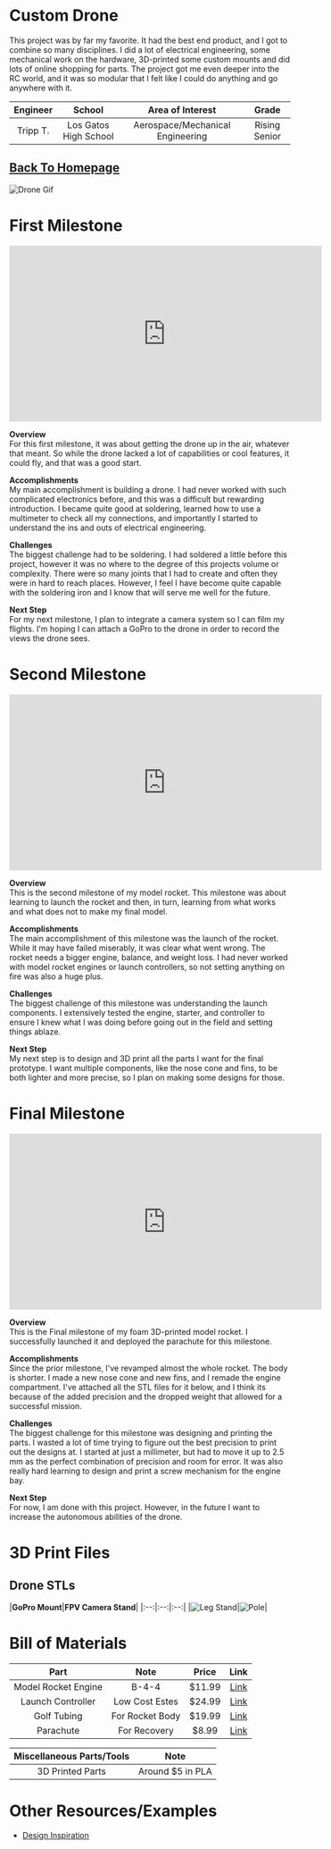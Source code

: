# Custom Drone
This project was by far my favorite. It had the best end product, and I got to combine so many disciplines. I did a lot of electrical engineering, some mechanical work on the hardware, 3D-printed some custom mounts and did lots of online shopping for parts. The project got me even deeper into the RC world, and it was so modular that I felt like I could do anything and go anywhere with it. 

| **Engineer** | **School** | **Area of Interest** | **Grade** |
|:--:|:--:|:--:|:--:|
| Tripp T. | Los Gatos High School | Aerospace/Mechanical Engineering | Rising Senior |

## [Back To Homepage](./index.md)


![Drone Gif](./images/Drone.gif)


# First Milestone
<iframe width="560" height="315" src="https://www.youtube.com/embed/cRPAQWzwTPM?si=8zcl0T2SV0Ht0J9L" title="YouTube video player" frameborder="0" allow="accelerometer; autoplay; clipboard-write; encrypted-media; gyroscope; picture-in-picture; web-share" referrerpolicy="strict-origin-when-cross-origin" allowfullscreen></iframe>

**Overview**\
For this first milestone, it was about getting the drone up in the air, whatever that meant. So while the drone lacked a lot of capabilities or cool features, it could fly, and that was a good start. 

**Accomplishments**\
My main accomplishment is building a drone. I had never worked with such complicated electronics before, and this was a difficult but rewarding introduction. I became quite good at soldering, learned how to use a multimeter to check all my connections, and importantly I started to understand the ins and outs of electrical engineering. 

**Challenges**\
The biggest challenge had to be soldering. I had soldered a little before this project, however it was no where to the degree of this projects volume or complexity. There were so many joints that I had to create and often they were in hard to reach places. However, I feel I have become quite capable with the soldering iron and I know that will serve me well for the future. 

**Next Step**\
For my next milestone, I plan to integrate a camera system so I can film my flights. I'm hoping I can attach a GoPro to the drone in order to record the views the drone sees. 



# Second Milestone
<!---For your second milestone, explain what you've worked on since your previous milestone. You can highlight:
- Technical details of what you've accomplished and how they contribute to the final goal
- What has been surprising about the project so far
- Previous challenges you faced that you overcame
- What needs to be completed before your final milestone--> 
<iframe width="560" height="315" src="https://www.youtube.com/embed/3wA4xzai6so?si=yb6nTVmsfMpsDycW" title="YouTube video player" frameborder="0" allow="accelerometer; autoplay; clipboard-write; encrypted-media; gyroscope; picture-in-picture; web-share" referrerpolicy="strict-origin-when-cross-origin" allowfullscreen></iframe>

**Overview**\
This is the second milestone of my model rocket. This milestone was about learning to launch the rocket and then, in turn, learning from what works and what does not to make my final model. 

**Accomplishments**\
The main accomplishment of this milestone was the launch of the rocket. While it may have failed miserably, it was clear what went wrong. The rocket needs a bigger engine, balance, and weight loss. I had never worked with model rocket engines or launch controllers, so not setting anything on fire was also a huge plus.

**Challenges**\
The biggest challenge of this milestone was understanding the launch components. I extensively tested the engine, starter, and controller to ensure I knew what I was doing before going out in the field and setting things ablaze.

**Next Step**\
My next step is to design and 3D print all the parts I want for the final prototype. I want multiple components, like the nose cone and fins, to be both lighter and more precise, so I plan on making some designs for those. 


# Final Milestone

<iframe width="560" height="315" src="https://www.youtube.com/embed/7Dy2yKRyk_c?si=bA4rlciMUSBTVUgt" title="YouTube video player" frameborder="0" allow="accelerometer; autoplay; clipboard-write; encrypted-media; gyroscope; picture-in-picture; web-share" referrerpolicy="strict-origin-when-cross-origin" allowfullscreen></iframe>

**Overview**\
This is the Final milestone of my foam 3D-printed model rocket. I successfully launched it and deployed the parachute for this milestone. 

**Accomplishments**\
Since the prior milestone, I've revamped almost the whole rocket. The body is shorter. I made a new nose cone and new fins, and I remade the engine compartment. I've attached all the STL files for it below, and I think its because of the added precision and the dropped weight that allowed for a successful mission. 

**Challenges**\
The biggest challenge for this milestone was designing and printing the parts. I wasted a lot of time trying to figure out the best precision to print out the designs at. I started at just a millimeter, but had to move it up to 2.5 mm as the perfect combination of precision and room for error. It was also really hard learning to design and print a screw mechanism for the engine bay. 

**Next Step**\
For now, I am done with this project. However, in the future I want to increase the autonomous abilities of the drone.

# 3D Print Files

## Drone STLs

|**GoPro Mount**|**FPV Camera Stand**|
|:--:|:--:|:--:|
|![Leg Stand](./images/LegStand.png)|![Pole](./images/Pole.png)|












# Bill of Materials

| **Part** | **Note** | **Price** | **Link** |
|:--:|:--:|:--:|:--:| 
|Model Rocket Engine|B-4-4|$11.99| <a href= "https://estesrockets.com/products/b4-4-engines"> Link </a>|
| Launch Controller | Low Cost Estes | $24.99 | <a href= "https://www.amazon.com/Estes-2230-E-Launch-Controller/dp/B0006MZKG6/ref=sr_1_1?dib=eyJ2IjoiMSJ9.pZynRK8k40zzOngTFx5Ye23KorYDbsOOKIs242or4JUbNwKRsrRk5xrBtnzAKkLaVLRpxyG4zdVom_2Bd5Uo0vsQZ09WVWXLlXz0oD7TD6ENXT3As3g34V8RrxQlGpoKgDpnaJIoSxhRqv3OAOBzCl2Ey8Pq_CBP0oHSIscMbcpv3WmtrtNuzNbtcRQ-iAYpCNFcTEstOD6co0Vp9EVzrBS0FjbDSNQkaKSDMNR5rQaEYy0KNcT0nBbAX2ADEKag5nECBybL-tskD0NLtsTcAIZfeu9m61ffPsLvgvC9k8.FUdjbPPH7V9ovpLtKm4GGI3ffvkMTEVdoWCo0qzqg&dib_tag=se&keywords=launch+controller+for+model+rockets&qid=1719594312&sr=8-1"> Link </a> |
|Golf Tubing|For Rocket Body|$19.99| <a href="https://www.amazon.com/sk=golf+tubes&crid=HUGNKQXWLLUU&sprefix=golf+tube%2Caps%2C163&ref=nb_sb_noss_1"> Link </a>|
|Parachute|For Recovery|$8.99|<a href="https://www.amazon.com/Estes-2265-15-Parachute/dp/B00A4UXATY/ref=sr_1_5?crid=1V63U10AA549L&dib=eyJ2IjoiMSJ9.Bomfzm68ELMGa0ug6PVQdctUuf75xW5w5Peg82NHoXkwXYeTNNeHHlo7E_Mjwh8yD7U-HHk3cJk90iPa_0KLz25BvWXO61TkdiSh8VKdUedg3JW6gHa9PpML4aa3o_kASNUKkFtODDT7qjkbNbLEBrhRbuKdJ-35BfNWgMIEFs8I7OxQscqoF--pdNSfmaavdXL_UM4A9lSnlLgtki4jfBWOAowQ7ecckYfXM8A2YL_LwkZamTs5U1G23yzalfBRCCBljqQSBrssDYAtFtTGvBlODXBDxo7JqX71M1TNlyM.tsX5eJwmDNW_qJo5Z4nxGWmCAbNdE3bAzy0OMi2tDP8&dib_tag=se&keywords=model+rocket+parachute&qid=1719594606&sprefix=model+rocket+para%2Caps%2C163&sr=8-5"> Link </a>|

|**Miscellaneous Parts/Tools**| **Note**|
|:--:|:--:|
|3D Printed Parts|Around $5 in PLA|



# Other Resources/Examples
- <a href="https://www.youtube.com/watch?v=r2lDXoW78u0"> Design Inspiration </a>

